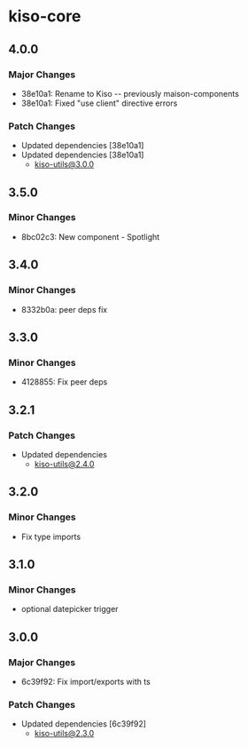 # kiso-core

## 4.0.0

### Major Changes

- 38e10a1: Rename to Kiso -- previously maison-components
- 38e10a1: Fixed "use client" directive errors

### Patch Changes

- Updated dependencies [38e10a1]
- Updated dependencies [38e10a1]
  - kiso-utils@3.0.0

## 3.5.0

### Minor Changes

- 8bc02c3: New component - Spotlight

## 3.4.0

### Minor Changes

- 8332b0a: peer deps fix

## 3.3.0

### Minor Changes

- 4128855: Fix peer deps

## 3.2.1

### Patch Changes

- Updated dependencies
  - kiso-utils@2.4.0

## 3.2.0

### Minor Changes

- Fix type imports

## 3.1.0

### Minor Changes

- optional datepicker trigger

## 3.0.0

### Major Changes

- 6c39f92: Fix import/exports with ts

### Patch Changes

- Updated dependencies [6c39f92]
  - kiso-utils@2.3.0
